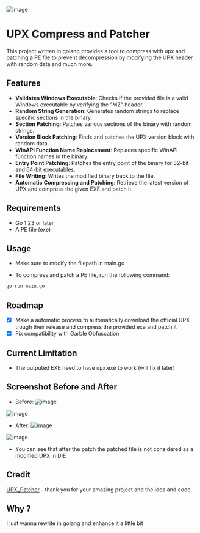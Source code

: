 ![image](https://github.com/user-attachments/assets/4537ef5d-35df-4b4e-8ea7-4f5103ff46e9)
# UPX Compress and Patcher

This project written in golang provides a tool to compress with upx and patching a PE file to prevent decompression by modifying the UPX header with random data and much more.

## Features

- **Validates Windows Executable**: Checks if the provided file is a valid Windows executable by verifying the "MZ" header.
- **Random String Generation**: Generates random strings to replace specific sections in the binary.
- **Section Patching**: Patches various sections of the binary with random strings.
- **Version Block Patching**: Finds and patches the UPX version block with random data.
- **WinAPI Function Name Replacement**: Replaces specific WinAPI function names in the binary.
- **Entry Point Patching**: Patches the entry point of the binary for 32-bit and 64-bit executables.
- **File Writing**: Writes the modified binary back to the file.
- **Automatic Compressing and Patching**: Retrieve the latest version of UPX and compress the given EXE and patch it

## Requirements

- Go 1.23 or later
- A PE file (exe)
## Usage
- Make sure to modify the filepath in main.go

- To compress and patch a PE file, run the following command:

```bash
go run main.go
```
## Roadmap
- [X] Make a automatic process to automatically download the official UPX trough their release and compress the provided exe and patch it
- [X] Fix compatibility with Garble Obfuscation
      
## Current Limitation
- The outputed EXE need to have upx.exe to work (will fix it later)
## Screenshot Before and After
- Before: 
![image](https://github.com/furax124/UPX_Patcher/blob/main/Assets/Before.png)

![image](https://github.com/furax124/UPX_Patcher/blob/main/Assets/Before_DIE.png)


- After:
![image](https://github.com/furax124/UPX_Patcher/blob/main/Assets/After.png)

![image](https://github.com/furax124/UPX_Patcher/blob/main/Assets/After_DIE.png)

- You can see that after the patch the patched file is not considered as a modified UPX in DIE

## Credit

[UPX_Patcher](https://github.com/DosX-dev/UPX-Patcher) - thank you for your amazing project and the idea and code

## Why ?
I just wanna rewrite in golang and enhance it a little bit
